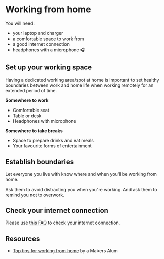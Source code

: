 # Working from home

You will need:

- your laptop and charger
- a comfortable space to work from
- a good internet connection
- headphones with a microphone :headphones:

## Set up your working space

Having a dedicated working area/spot at home is important to set healthy boundaries between work and home life when working remotely for an extended period of time.

**Somewhere to work**
  - Comfortable seat
  - Table or desk
  - Headphones with microphone

**Somewhere to take breaks**
  - Space to prepare drinks and eat meals
  - Your favourite forms of entertainment

## Establish boundaries

Let everyone you live with know where and when you'll be working from home.

Ask them to avoid distracting you when you're working. And ask them to remind you not to overwork.

## Check your internet connection

Please use [this FAQ](https://docs.google.com/document/d/1mIF8NWZEJOEc5Id6-7W3KYj9RAj66akUaZbS0o-yN5w/edit#) to check your internet connection.

## Resources

- [Top tips for working from home](https://dev.to/codeidoscope/top-tips-for-working-from-home-8md) by a Makers Alum
